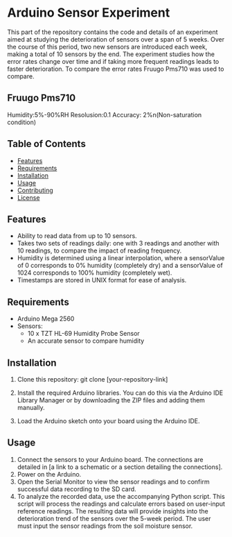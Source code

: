 # Arduino Sensor Experiment

This part of the repository contains the code and details of an experiment aimed at studying the deterioration of sensors over a span of 5 weeks. Over the course of this period, two new sensors are introduced each week, making a total of 10 sensors by the end. The experiment studies how the error rates change over time and if taking more frequent readings leads to faster deterioration. To compare the error rates Fruugo Pms710 was used to compare. 

## Fruugo Pms710
Humidity:5%-90%RH
Resolusion:0.1
Accuracy: 2%n(Non-saturation condition)

## Table of Contents
- [Features](#features)
- [Requirements](#requirements)
- [Installation](#installation)
- [Usage](#usage)
- [Contributing](#contributing)
- [License](#license)

## Features
- Ability to read data from up to 10 sensors.
- Takes two sets of readings daily: one with 3 readings and another with 10 readings, to compare the impact of reading frequency.
- Humidity is determined using a linear interpolation, where a sensorValue of 0 corresponds to 0% humidity (completely dry) and a sensorValue of 1024 corresponds to 100% humidity (completely wet).
- Timestamps are stored in UNIX format for ease of analysis.

## Requirements
- Arduino Mega 2560
- Sensors:
  - 10 x TZT HL-69 Humidity Probe Sensor
  - An accurate sensor to compare humidity 

## Installation
1. Clone this repository:
git clone [your-repository-link]

2. Install the required Arduino libraries. You can do this via the Arduino IDE Library Manager or by downloading the ZIP files and adding them manually.

3. Load the Arduino sketch onto your board using the Arduino IDE.

## Usage
1. Connect the sensors to your Arduino board. The connections are detailed in [a link to a schematic or a section detailing the connections].
2. Power on the Arduino.
3. Open the Serial Monitor to view the sensor readings and to confirm successful data recording to the SD card.
4. To analyze the recorded data, use the accompanying Python script. This script will process the readings and calculate errors based on user-input reference readings. The resulting data will provide insights into the deterioration trend of the sensors over the 5-week period. The user must input the sensor readings from the soil moisture sensor.



